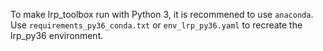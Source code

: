 To make lrp_toolbox run with Python 3, it is recommened to use `anaconda`.
Use `requirements_py36_conda.txt` or `env_lrp_py36.yaml` to recreate the lrp_py36 environment.
